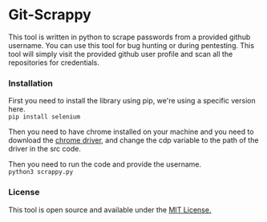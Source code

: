# Git-Scrappy
This tool is written in python to scrape passwords from a provided github username. You can use this tool for bug hunting or during pentesting. This tool will simply visit the provided github user profile and scan all the repositories for credentials.

### Installation
First you need to install the library using pip, we're using a specific version here.<br>
`pip install selenium`

Then you need to have chrome installed on your machine and you need to download the [chrome driver](https://chromedriver.chromium.org/downloads), and change the cdp variable to the path of the driver in the src code.

Then you need to run the code and provide the username.<br>
`python3 scrappy.py`

### License
This tool is open source and available under the [MIT License.](/LICENSE)
